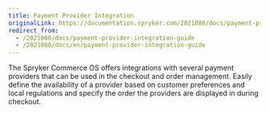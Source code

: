 ```yaml
---
title: Payment Provider Integration
originalLink: https://documentation.spryker.com/2021080/docs/payment-provider-integration-guide
redirect_from:
  - /2021080/docs/payment-provider-integration-guide
  - /2021080/docs/en/payment-provider-integration-guide
---
```


The Spryker Commerce OS offers integrations with several payment providers that can be used in the checkout and order management. Easily define the availability of a provider based on customer preferences and local regulations and specify the order the providers are displayed in during checkout.


